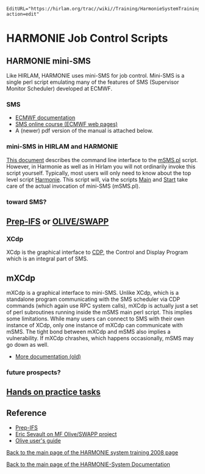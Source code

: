 ```@meta
EditURL="https://hirlam.org/trac//wiki//Training/HarmonieSystemTraining2008/Lecture/JobControl?action=edit"
```

# HARMONIE Job Control Scripts

## HARMONIE mini-SMS
Like HIRLAM, HARMONIE uses mini-SMS for job control. Mini-SMS is a single perl script emulating
many of the features of SMS (Supervisor Monitor Scheduler) developed at ECMWF.

### SMS
 * [ECMWF documentation](https://hirlam.org/UG/HL_Documentation/mSMS/SMS/)
 * [SMS online course (ECMWF web pages)](http://www.ecmwf.int/publications/manuals/sms/course/)
 * A (newer) pdf version of the manual is attached below.

### mini-SMS in HIRLAM and HARMONIE
[This document](https://hirlam.org/UG/HL_Documentation/mSMS/mSMS_CLI.html) describes the command line
interface to the [mSMS.pl](https://hirlam.org/trac/browser/trunk/harmonie/msms/mSMS.pl) script. However, in Harmonie as well as in Hirlam you will not ordinarily
invoke this script yourself.  Typically, most users will only need to know about the top level script [Harmonie](https://hirlam.org/trac/browser/trunk/harmonie/config-sh/Harmonie). This script will, via the scripts [Main](https://hirlam.org/trac/browser/trunk/harmonie/config-sh/Main) and
[Start](https://hirlam.org/trac/browser/trunk/harmonie/scr/Start) take care of the actual invocation of mini-SMS (mSMS.pl).

### toward SMS?

## [ Prep-IFS](https://hirlam.org/HX/organisation/reports/systemww_200709/prepIFS2007.ppt) or [OLIVE/SWAPP](https://hirlam.org/HX/organisation/reports/systemww_200709/Olive_UG.pdf)

### XCdp
XCdp is the graphical interface to [CDP](https://hirlam.org/UG/HL_Documentation/mSMS/SMS/cdp/), the Control and Display Program which is an integral part of SMS.
 
## mXCdp
mXCdp is a graphical interface to mini-SMS. Unlike XCdp, which is a standalone program communicating with the SMS scheduler via CDP commands (which again use RPC system calls), mXCdp is actually just a set of perl subroutines running inside the mSMS main perl script. This implies some limitations. While many users can connect to SMS with their own instance of XCdp, only one instance of mXCdp can communicate with mSMS. The tight bond between mXCdp and mSMS also implies a vulnerability. If mXCdp chrashes, which happens occasionally, mSMS may go down as well.

 * [More documentation (old)](https://hirlam.org/UG/HL_Documentation/mSMS/mXCdp/)

### future prospects?

## [Hands on practice tasks](../../../HarmonieSystemTraining2008/Training/JobControl.md)

## Reference
 * [ Prep-IFS ](https://hirlam.org/HX/organisation/reports/systemww_200709/prepIFS2007.ppt)
 * [Eric Sevault on MF Olive/SWAPP project](https://hirlam.org/HX/organisation/reports/systemww_200709/18A_swapp_EricSevault.pdf)
 * [Olive user's guide](https://hirlam.org/HX/organisation/reports/systemww_200709/Olive_UG.pdf)

[ Back to the main page of the HARMONIE system training 2008 page](https://hirlam.org/trac/wiki/HarmonieSystemTraining2008)

[Back to the main page of the HARMONIE-System Documentation](https://hirlam.org/trac/wiki/HarmonieSystemDocumentation)